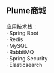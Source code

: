 ## Plume商城  
应用技术栈：  
· Spring Boot   
· Redis   
· MySQL   
· RabbitMQ  
· Spring Security  
· Elasticsearch  
